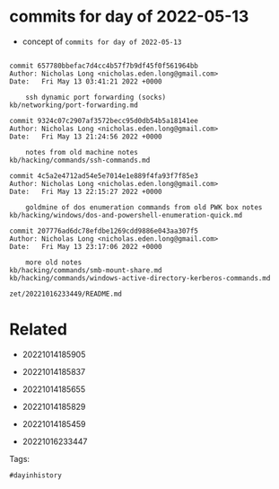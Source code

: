 # commits for day of 2022-05-13

- concept of `commits for day of 2022-05-13`

```

commit 657780bbefac7d4cc4b57f7b9df45f0f561964bb
Author: Nicholas Long <nicholas.eden.long@gmail.com>
Date:   Fri May 13 03:41:21 2022 +0000

    ssh dynamic port forwarding (socks)
kb/networking/port-forwarding.md

commit 9324c07c2907af3572becc95d0db54b5a18141ee
Author: Nicholas Long <nicholas.eden.long@gmail.com>
Date:   Fri May 13 21:24:56 2022 +0000

    notes from old machine notes
kb/hacking/commands/ssh-commands.md

commit 4c5a2e4712ad54e5e7014e1e889f4fa93f7f85e3
Author: Nicholas Long <nicholas.eden.long@gmail.com>
Date:   Fri May 13 22:15:27 2022 +0000

    goldmine of dos enumeration commands from old PWK box notes
kb/hacking/windows/dos-and-powershell-enumeration-quick.md

commit 207776ad6dc78efdbe1269cdd9886e043aa307f5
Author: Nicholas Long <nicholas.eden.long@gmail.com>
Date:   Fri May 13 23:17:06 2022 +0000

    more old notes
kb/hacking/commands/smb-mount-share.md
kb/hacking/commands/windows-active-directory-kerberos-commands.md
```

` zet/20221016233449/README.md `

# Related

- 20221014185905

- 20221014185837

- 20221014185655

- 20221014185829

- 20221014185459

- 20221016233447

Tags:

    #dayinhistory
